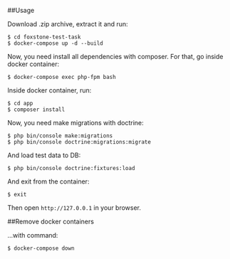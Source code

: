 ##Usage

Download .zip archive, extract it and run:

````
$ cd foxstone-test-task
$ docker-compose up -d --build
````

Now, you need install all dependencies with composer. For that, go inside docker container:

````
$ docker-compose exec php-fpm bash
````

Inside docker container, run:

````
$ cd app
$ composer install
````

Now, you need make migrations with doctrine:
````
$ php bin/console make:migrations
$ php bin/console doctrine:migrations:migrate
````

And load test data to DB:

````
$ php bin/console doctrine:fixtures:load
````

And exit from the container:

```
$ exit
```

Then open ````http://127.0.0.1```` in your browser.

##Remove docker containers

...with command:
````
$ docker-compose down
````